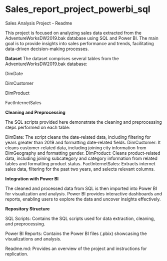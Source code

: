 # Sales_report_project_powerbi_sql

Sales Analysis Project - Readme

This project is focused on analyzing sales data extracted from the AdventureWorksDW2019.bak database using SQL and Power BI. The main goal is to provide insights into sales performance and trends, facilitating data-driven decision-making processes.

**Dataset**
The dataset comprises several tables from the AdventureWorksDW2019.bak database:

  DimDate

  DimCustomer

  DimProduct

  FactInternetSales

**Cleaning and Preprocessing**

The SQL scripts provided here demonstrate the cleaning and preprocessing steps performed on each table:

DimDate: The script cleans the date-related data, including filtering for years greater than 2019 and formatting date-related fields.
DimCustomer: It cleans customer-related data, including joining city information from DimGeography and formatting gender.
DimProduct: Cleans product-related data, including joining subcategory and category information from related tables and formatting product status.
FactInternetSales: Extracts internet sales data, filtering for the past two years, and selects relevant columns.

**Integration with Power BI**

The cleaned and processed data from SQL is then imported into Power BI for visualization and analysis. Power BI provides interactive dashboards and reports, enabling users to explore the data and uncover insights effectively.

**Repository Structure**

SQL Scripts: Contains the SQL scripts used for data extraction, cleaning, and preprocessing.

Power BI Reports: Contains the Power BI files (.pbix) showcasing the visualizations and analysis.

Readme.md: Provides an overview of the project and instructions for replication.
